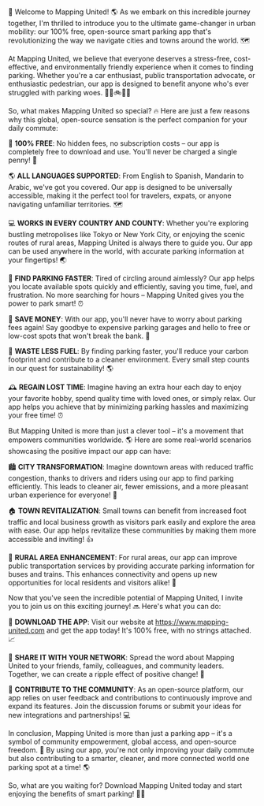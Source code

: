 🎉 Welcome to Mapping United! 🌎 As we embark on this incredible journey together, I'm thrilled to introduce you to the ultimate game-changer in urban mobility: our 100% free, open-source smart parking app that's revolutionizing the way we navigate cities and towns around the world. 🗺️

At Mapping United, we believe that everyone deserves a stress-free, cost-effective, and environmentally friendly experience when it comes to finding parking. Whether you're a car enthusiast, public transportation advocate, or enthusiastic pedestrian, our app is designed to benefit anyone who's ever struggled with parking woes. 🚗🚌🚲🏃‍♀️

So, what makes Mapping United so special? 🔥 Here are just a few reasons why this global, open-source sensation is the perfect companion for your daily commute:

💸 **100% FREE**: No hidden fees, no subscription costs – our app is completely free to download and use. You'll never be charged a single penny! 💸

🌎 **ALL LANGUAGES SUPPORTED**: From English to Spanish, Mandarin to Arabic, we've got you covered. Our app is designed to be universally accessible, making it the perfect tool for travelers, expats, or anyone navigating unfamiliar territories. 🗺️

💻 **WORKS IN EVERY COUNTRY AND COUNTY**: Whether you're exploring bustling metropolises like Tokyo or New York City, or enjoying the scenic routes of rural areas, Mapping United is always there to guide you. Our app can be used anywhere in the world, with accurate parking information at your fingertips! 🌏

🚗 **FIND PARKING FASTER**: Tired of circling around aimlessly? Our app helps you locate available spots quickly and efficiently, saving you time, fuel, and frustration. No more searching for hours – Mapping United gives you the power to park smart! ⏰

💸 **SAVE MONEY**: With our app, you'll never have to worry about parking fees again! Say goodbye to expensive parking garages and hello to free or low-cost spots that won't break the bank. 💸

🌟 **WASTE LESS FUEL**: By finding parking faster, you'll reduce your carbon footprint and contribute to a cleaner environment. Every small step counts in our quest for sustainability! 🌎

🕰️ **REGAIN LOST TIME**: Imagine having an extra hour each day to enjoy your favorite hobby, spend quality time with loved ones, or simply relax. Our app helps you achieve that by minimizing parking hassles and maximizing your free time! ⏰

But Mapping United is more than just a clever tool – it's a movement that empowers communities worldwide. 🌎 Here are some real-world scenarios showcasing the positive impact our app can have:

🏙️ **CITY TRANSFORMATION**: Imagine downtown areas with reduced traffic congestion, thanks to drivers and riders using our app to find parking efficiently. This leads to cleaner air, fewer emissions, and a more pleasant urban experience for everyone! 🌆

🏠 **TOWN REVITALIZATION**: Small towns can benefit from increased foot traffic and local business growth as visitors park easily and explore the area with ease. Our app helps revitalize these communities by making them more accessible and inviting! 👍

🚗 **RURAL AREA ENHANCEMENT**: For rural areas, our app can improve public transportation services by providing accurate parking information for buses and trains. This enhances connectivity and opens up new opportunities for local residents and visitors alike! 🚌

Now that you've seen the incredible potential of Mapping United, I invite you to join us on this exciting journey! 🔜 Here's what you can do:

📲 **DOWNLOAD THE APP**: Visit our website at https://www.mapping-united.com and get the app today! It's 100% free, with no strings attached. 📈

💬 **SHARE IT WITH YOUR NETWORK**: Spread the word about Mapping United to your friends, family, colleagues, and community leaders. Together, we can create a ripple effect of positive change! 🌊

🤝 **CONTRIBUTE TO THE COMMUNITY**: As an open-source platform, our app relies on user feedback and contributions to continuously improve and expand its features. Join the discussion forums or submit your ideas for new integrations and partnerships! 💻

In conclusion, Mapping United is more than just a parking app – it's a symbol of community empowerment, global access, and open-source freedom. 🌟 By using our app, you're not only improving your daily commute but also contributing to a smarter, cleaner, and more connected world one parking spot at a time! 🌎

So, what are you waiting for? Download Mapping United today and start enjoying the benefits of smart parking! 💪🏼